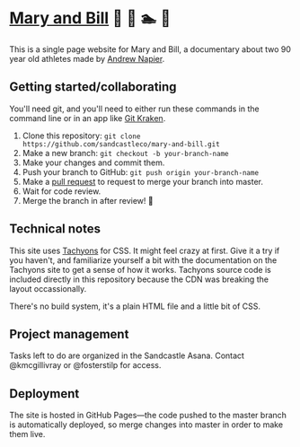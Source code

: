 # [Mary and Bill](http://maryandbillfilm.com) :older_man: :older_woman: :swimmer: :runner:

This is a single page website for Mary and Bill, a documentary about two 90 year old athletes made by [Andrew Napier](http://andrewnapier.com).

## Getting started/collaborating

You'll need git, and you'll need to either run these commands in the command line or in an app like [Git Kraken](http://gitkraken.com).

1. Clone this repository: `git clone https://github.com/sandcastleco/mary-and-bill.git`
2. Make a new branch: `git checkout -b your-branch-name`
3. Make your changes and commit them.
4. Push your branch to GitHub: `git push origin your-branch-name`
5. Make a [pull request](https://github.com/sandcastleco/mary-and-bill/pulls) to request to merge your branch into master.
6. Wait for code review.
7. Merge the branch in after review! :rocket:

## Technical notes

This site uses [Tachyons](http://tachyons.io) for CSS. It might feel crazy at first. Give it a try if you haven't, and familiarize yourself a bit with the documentation on the Tachyons site to get a sense of how it works. Tachyons source code is included directly in this repository because the CDN was breaking the layout occassionally.

There's no build system, it's a plain HTML file and a little bit of CSS.

## Project management

Tasks left to do are organized in the Sandcastle Asana. Contact @kmcgillivray or @fosterstilp for access.

## Deployment

The site is hosted in GitHub Pages—the code pushed to the master branch is automatically deployed, so merge changes into master in order to make them live.
